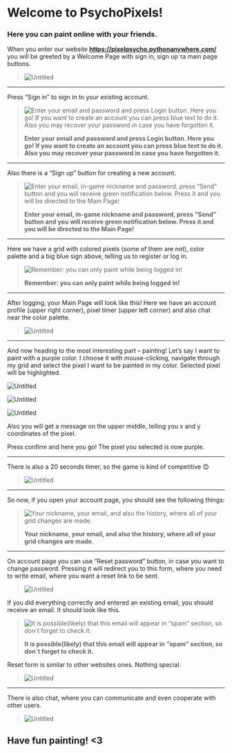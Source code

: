 # Welcome to PsychoPixels!

### Here you can paint online with your friends.

When you enter our website **https://pixelpsycho.pythonanywhere.com/** you will be greeted by a Welcome Page with sign in, sign up та main page buttons.
> 
> 
> ![Untitled](Welcome%20to%20PsychoPixels!%20fb34dcc0f3c648f3ad33dbdd41ec58c0/Untitled.png)
> 

---

Press “Sign in” to sign in to your existing account.
> 
> 
> ![**Enter your email and password and press Login button. Here you go!
> If you want to create an account you can press blue text to do it. Also you may recover your password in case you have forgotten it.**](Welcome%20to%20PsychoPixels!%20fb34dcc0f3c648f3ad33dbdd41ec58c0/Untitled%201.png)
> 
> **Enter your email and password and press Login button. Here you go!
> If you want to create an account you can press blue text to do it. Also you may recover your password in case you have forgotten it.**
> 

---

Also there is a “Sign up” button for creating a new account.
> 
> 
> ![**Enter your email, in-game nickname and password, press “Send” button and you will receive green notification below. Press it and you will be directed to the Main Page!**](Welcome%20to%20PsychoPixels!%20fb34dcc0f3c648f3ad33dbdd41ec58c0/Untitled%202.png)
> 
> **Enter your email, in-game nickname and password, press “Send” button and you will receive green notification below. Press it and you will be directed to the Main Page!**
> 

---

Here we have a grid with colored pixels (some of them are not), color palette and a big blue sign above, telling us to register or log in.
> 
> 
> ![**Remember: you can only paint while being logged in!**](Welcome%20to%20PsychoPixels!%20fb34dcc0f3c648f3ad33dbdd41ec58c0/Untitled%203.png)
> 
> **Remember: you can only paint while being logged in!**
> 

---

After logging, your Main Page will look like this! Here we have an account profile (upper right corner), pixel timer (upper left corner) and also chat near the color palette.
> 
> 
> ![Untitled](Welcome%20to%20PsychoPixels!%20fb34dcc0f3c648f3ad33dbdd41ec58c0/Untitled%204.png)
> 

---

And now heading to the most interesting part – painting! Let’s say I want to paint with a purple color. I choose it with mouse-clicking, navigate through my grid and select the pixel I want to be painted in my color. Selected pixel will be highlighted.
> 

![Untitled](Welcome%20to%20PsychoPixels!%20fb34dcc0f3c648f3ad33dbdd41ec58c0/Untitled%205.png)

![Untitled](Welcome%20to%20PsychoPixels!%20fb34dcc0f3c648f3ad33dbdd41ec58c0/Untitled%206.png)

![Untitled](Welcome%20to%20PsychoPixels!%20fb34dcc0f3c648f3ad33dbdd41ec58c0/Untitled%207.png)

Also you will get a message on the upper middle, telling you x and y coordinates of the pixel.

Press confirm and here you go! The pixel you selected is now purple.

---

There is also a 20 seconds timer, so the game is kind of competitive 😊
> 
> 
> ![Untitled](Welcome%20to%20PsychoPixels!%20fb34dcc0f3c648f3ad33dbdd41ec58c0/Untitled%208.png)
> 

---

So now, if you open your account page, you should see the following things:
> 
> 
> ![**Your nickname, your email, and also the history, where all of your grid changes are made.**](Welcome%20to%20PsychoPixels!%20fb34dcc0f3c648f3ad33dbdd41ec58c0/Untitled%209.png)
> 
> **Your nickname, your email, and also the history, where all of your grid changes are made.**
> 

---

On account page you can use “Reset password” button, in case you want to change password. Pressing it will redirect you to this form, where you need to write email, where you want a reset link to be sent.
> 
> 
> ![Untitled](Welcome%20to%20PsychoPixels!%20fb34dcc0f3c648f3ad33dbdd41ec58c0/Untitled%2010.png)
> 

If you did everything correctly and entered an existing email, you should receive an email. It should look like this.
> 
> 
> ![**It is possible(likely) that this email will appear in “spam” section, so don`t forget to check it.**](Welcome%20to%20PsychoPixels!%20fb34dcc0f3c648f3ad33dbdd41ec58c0/Untitled%2011.png)
> 
> **It is possible(likely) that this email will appear in “spam” section, so don`t forget to check it.**
> 

Reset form is similar to other websites ones. Nothing special.
> 
> 
> ![Untitled](Welcome%20to%20PsychoPixels!%20fb34dcc0f3c648f3ad33dbdd41ec58c0/Untitled%2012.png)
> 

---

There is also chat, where you can communicate and even cooperate with other users.
> 
> 
> ![Untitled](Welcome%20to%20PsychoPixels!%20fb34dcc0f3c648f3ad33dbdd41ec58c0/Untitled%2013.png)
> 

## Have fun painting! <3
